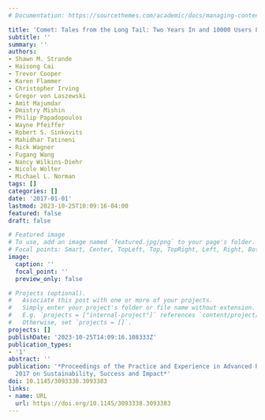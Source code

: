 ```yaml
---
# Documentation: https://sourcethemes.com/academic/docs/managing-content/

title: 'Comet: Tales from the Long Tail: Two Years In and 10000 Users Later'
subtitle: ''
summary: ''
authors:
- Shawn M. Strande
- Haisong Cai
- Trevor Cooper
- Karen Flammer
- Christopher Irving
- Gregor von Laszewski
- Amit Majumdar
- Dmistry Mishin
- Philip Papadopoulos
- Wayne Pfeiffer
- Robert S. Sinkovits
- Mahidhar Tatineni
- Rick Wagner
- Fugang Wang
- Nancy Wilkins-Diehr
- Nicole Wolter
- Michael L. Norman
tags: []
categories: []
date: '2017-01-01'
lastmod: 2023-10-25T10:09:16-04:00
featured: false
draft: false

# Featured image
# To use, add an image named `featured.jpg/png` to your page's folder.
# Focal points: Smart, Center, TopLeft, Top, TopRight, Left, Right, BottomLeft, Bottom, BottomRight.
image:
  caption: ''
  focal_point: ''
  preview_only: false

# Projects (optional).
#   Associate this post with one or more of your projects.
#   Simply enter your project's folder or file name without extension.
#   E.g. `projects = ["internal-project"]` references `content/project/deep-learning/index.md`.
#   Otherwise, set `projects = []`.
projects: []
publishDate: '2023-10-25T14:09:16.108333Z'
publication_types:
- '1'
abstract: ''
publication: '*Proceedings of the Practice and Experience in Advanced Research Computing
  2017 on Sustainability, Success and Impact*'
doi: 10.1145/3093338.3093383
links:
- name: URL
  url: https://doi.org/10.1145/3093338.3093383
---
```

